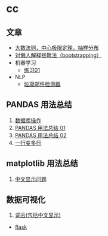 # cc


## 文章
- [大数法则，中心极限定理，抽样分布](https://nbviewer.jupyter.org/github/DeepSai/DeepSai.github.io/blob/master/three-concept.ipynb)
- [对懒人解释拔靴法（bootstrapping）](https://github.com/DeepSai/DeepSai.github.io/blob/master/explaining-to-laypeople-why-bootstrapping-works.md)
- 机器学习
	- [练习01](https://nbviewer.jupyter.org/github/DeepSai/DeepSai.github.io/blob/master/machine-learning/hw01/ex01.ipynb)
- NLP
	- [垃圾邮件检测器](https://deepsai.github.io/nlp/spam-detector.html)

## PANDAS 用法总结
1. [数据库操作](https://deepsai.github.io/pandas/database.html)
2. [PANDAS 用法总结 01](https://deepsai.github.io/pandas/pandas_usage_01.html)
3. [PANDAS 用法总结 02](https://deepsai.github.io/pandas/pandas_usage_02.html)
4. [一行变多行](https://deepsai.github.io/pandas/一行变多行.html)

## matplotlib 用法总结
1. [中文显示问题](https://deepsai.github.io/matplotlib/chinese_problem.html)

## 数据可视化
1. [词云(包括中文显示)](https://deepsai.github.io/data-visualization/word-cloud.html)


- [flask](https://deepsai.github.io/web_service/flask_usage.html)

